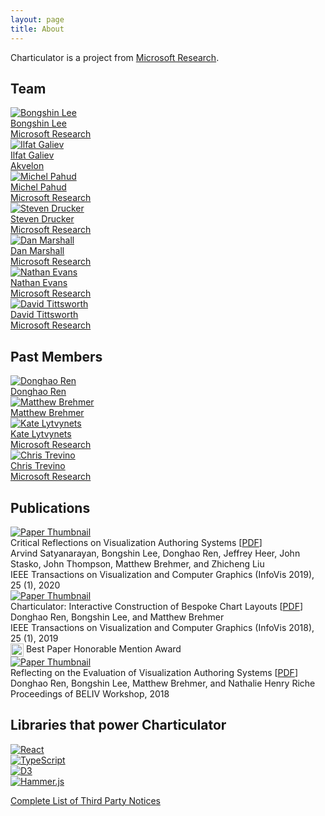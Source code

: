 ```yaml
---
layout: page
title: About
---
```


Charticulator is a project from [Microsoft Research](https://www.microsoft.com/en-us/research/).

## Team

<div class="author-list">
    <div class="author-list-item">
        <a href="http://bongshiny.com/">
            <div class="el-image"><img src="{{ '/images/authors/author_bongshin.jpg' | relativize_url }}" alt="Bongshin Lee" /></div>
            <div class="el-name">Bongshin Lee</div>
            <div class="el-affiliation">Microsoft Research</div>
        </a>
    </div>
    <div class="author-list-item">
        <a href="https://github.com/zbritva">
            <div class="el-image"><img src="{{ '/images/authors/author_ilfat.jpg' | relativize_url }}" alt="Ilfat Galiev" /></div>
            <div class="el-name">Ilfat Galiev</div>
            <div class="el-affiliation">Akvelon</div>
        </a>
    </div>
    <div class="author-list-item">
        <a href="https://www.microsoft.com/en-us/research/people/mpahud">
            <div class="el-image"><img src="{{ '/images/authors/author_michel.png' | relativize_url }}" alt="Michel Pahud" /></div>
            <div class="el-name">Michel Pahud</div>
            <div class="el-affiliation">Microsoft Research</div>
        </a>
    </div>
</div>
<div class="author-list">
    <div class="author-list-item">
        <a href="https://www.microsoft.com/en-us/research/people/sdrucker">
            <div class="el-image"><img src="{{ '/images/authors/author_steve.jpg' | relativize_url }}" alt="Steven Drucker" /></div>
            <div class="el-name">Steven Drucker</div>
            <div class="el-affiliation">Microsoft Research</div>
        </a>
    </div>
    <div class="author-list-item">
        <a href="https://www.microsoft.com/en-us/research/people/danmar">
            <div class="el-image"><img src="{{ '/images/authors/author_dan.jpg' | relativize_url }}" alt="Dan Marshall" /></div>
            <div class="el-name">Dan Marshall</div>
            <div class="el-affiliation">Microsoft Research</div>
        </a>
    </div>
    <div class="author-list-item">
        <a href="https://github.com/natoverse">
            <div class="el-image"><img src="{{ '/images/authors/author_nathan.jpg' | relativize_url }}" alt="Nathan Evans" /></div>
            <div class="el-name">Nathan Evans</div>
            <div class="el-affiliation">Microsoft Research</div>
        </a>
    </div>
    <div class="author-list-item">
        <a href="https://github.com/stopyoukid">
            <div class="el-image"><img src="{{ '/images/authors/author_david.jpg' | relativize_url }}" alt="David Tittsworth" /></div>
            <div class="el-name">David Tittsworth</div>
            <div class="el-affiliation">Microsoft Research</div>
        </a>
    </div>
</div>

## Past Members

<div class="author-list">
    <div class="author-list-item">
        <a href="https://www.linkedin.com/in/donghaoren/">
            <div class="el-image"><img src="{{ '/images/authors/author_donghao.jpg' | relativize_url }}" alt="Donghao Ren" /></div>
            <div class="el-name">Donghao Ren</div>
        </a>
    </div>
    <div class="author-list-item">
        <a href="https://www.linkedin.com/in/matthewbrehmer/">
            <div class="el-image"><img src="{{ '/images/authors/author_matt.jpg' | relativize_url }}" alt="Matthew Brehmer" /></div>
            <div class="el-name">Matthew Brehmer</div>
        </a>
    </div>
    <div class="author-list-item">
        <a href="https://github.com/katua">
            <div class="el-image"><img src="{{ '/images/authors/author_kate.jpg' | relativize_url }}" alt="Kate Lytvynets" /></div>
            <div class="el-name">Kate Lytvynets</div>
            <div class="el-affiliation">Microsoft Research</div>
        </a>
    </div>
    <div class="author-list-item">
        <a href="https://github.com/darthtrevino">
            <div class="el-image"><img src="{{ '/images/authors/author_chris.jpg' | relativize_url }}" alt="Chris Trevino" /></div>
            <div class="el-name">Chris Trevino</div>
            <div class="el-affiliation">Microsoft Research</div>
        </a>
    </div>
</div>

## Publications

<div class="paper-list">
    <div class="paper-list-item">
        <div class="paper-thumbnail"><a href="https://www.microsoft.com/en-us/research/uploads/prod/2020/02/CriticalReflections-InfoVis2019.pdf"><img src="{{ '/images/criticalreflections.png' | relativize_url }}" alt="Paper Thumbnail" /></a></div>
        <div class="paper-content">
            <div class="paper-title">
                Critical Reflections on Visualization Authoring Systems
                <span class="paper-link">[<a href="https://www.microsoft.com/en-us/research/uploads/prod/2020/02/CriticalReflections-InfoVis2019.pdf">PDF</a>]</span>
            </div>
            <div class="paper-author">Arvind Satyanarayan, Bongshin Lee, Donghao Ren, Jeffrey Heer, John Stasko, John Thompson, Matthew Brehmer, and Zhicheng Liu</div>
            <div class="paper-journal">IEEE Transactions on Visualization and Computer Graphics (InfoVis 2019), 25 (1), 2020</div>
        </div>
    </div>
    <div class="paper-list-item">
        <div class="paper-thumbnail"><a href="https://www.microsoft.com/en-us/research/uploads/prod/2018/08/Charticulator-InfoVis2018.pdf"><img src="{{ '/images/charticulator.png' | relativize_url }}" alt="Paper Thumbnail" /></a></div>
        <div class="paper-content">
            <div class="paper-title">
                Charticulator: Interactive Construction of Bespoke Chart Layouts
                <span class="paper-link">[<a href="https://www.microsoft.com/en-us/research/uploads/prod/2018/08/Charticulator-InfoVis2018.pdf">PDF</a>]</span>
            </div>
            <div class="paper-author">Donghao Ren, Bongshin Lee, and Matthew Brehmer</div>
            <div class="paper-journal">IEEE Transactions on Visualization and Computer Graphics (InfoVis 2018), 25 (1), 2019</div>
            <div class="paper-award"><img src="{{ '/images/icons/honorable-mention.svg' | relativize_url }}" style="height: 1.5em; vertical-align: top;" /> Best Paper Honorable Mention Award</div>
        </div>
    </div>
    <div class="paper-list-item">
        <div class="paper-thumbnail"><a href="https://www.microsoft.com/en-us/research/uploads/prod/2018/08/AuthoringToolsEval-BELIV2018.pdf"><img src="{{ '/images/authoringtoolseval.png' | relativize_url }}" alt="Paper Thumbnail" /></a></div>
        <div class="paper-content">
            <div class="paper-title">
                Reflecting on the Evaluation of Visualization Authoring Systems
                <span class="paper-link">[<a href="https://www.microsoft.com/en-us/research/uploads/prod/2018/08/AuthoringToolsEval-BELIV2018.pdf">PDF</a>]</span>
            </div>
            <div class="paper-author">Donghao Ren, Bongshin Lee, Matthew Brehmer, and Nathalie Henry Riche</div>
            <div class="paper-journal">Proceedings of BELIV Workshop, 2018</div>
        </div>
    </div>
</div>

## Libraries that power Charticulator

<div class="library-list">
    <div class="library-list-item">
        <a href="https://reactjs.org/">
            <div class="el-image"><img src="{{ '/images/libraries/react.png' | thumbnail_image: 'x100' | relativize_url }}" alt="React" /></div>
        </a>
    </div>
    <div class="library-list-item">
        <a href="https://www.typescriptlang.org/">
            <div class="el-image"><img src="{{ '/images/libraries/typescript.png' | thumbnail_image: 'x100' | relativize_url }}" alt="TypeScript" /></div>
        </a>
    </div>
    <div class="library-list-item">
        <a href="https://d3js.org/">
            <div class="el-image"><img src="{{ '/images/libraries/d3.png' | thumbnail_image: 'x100' | relativize_url }}" alt="D3" /></div>
        </a>
    </div>
    <div class="library-list-item">
        <a href="https://hammerjs.github.io">
            <div class="el-image"><img src="{{ '/images/libraries/hammerjs.png' | thumbnail_image: 'x100' | relativize_url }}" alt="Hammer.js" /></div>
        </a>
    </div>
</div>

<a href="{{ '/third_party.html' | relativize_url }}">Complete List of Third Party Notices</a>
